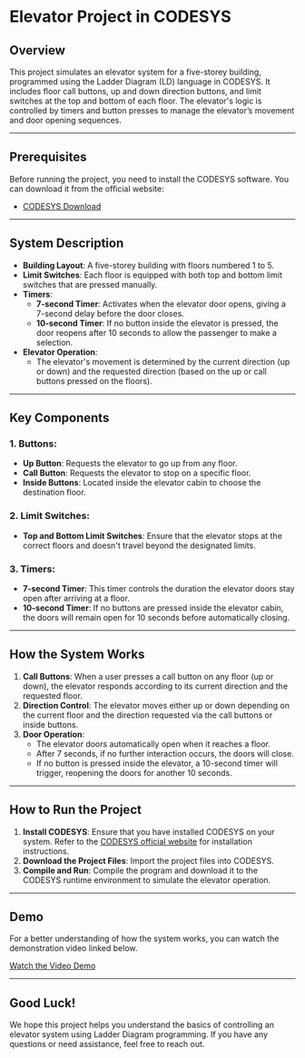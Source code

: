 # Elevator Project in CODESYS

## Overview
This project simulates an elevator system for a five-storey building, programmed using the Ladder Diagram (LD) language in CODESYS. It includes floor call buttons, up and down direction buttons, and limit switches at the top and bottom of each floor. The elevator's logic is controlled by timers and button presses to manage the elevator’s movement and door opening sequences.

---

## Prerequisites

Before running the project, you need to install the CODESYS software. You can download it from the official website:

- [CODESYS Download](https://store.codesys.com/en/codesys.html)

---

## System Description

- **Building Layout**: A five-storey building with floors numbered 1 to 5.
- **Limit Switches**: Each floor is equipped with both top and bottom limit switches that are pressed manually.
- **Timers**:
  - **7-second Timer**: Activates when the elevator door opens, giving a 7-second delay before the door closes.
  - **10-second Timer**: If no button inside the elevator is pressed, the door reopens after 10 seconds to allow the passenger to make a selection.
- **Elevator Operation**: 
  - The elevator's movement is determined by the current direction (up or down) and the requested direction (based on the up or call buttons pressed on the floors).

---

## Key Components

### 1. **Buttons**:
   - **Up Button**: Requests the elevator to go up from any floor.
   - **Call Button**: Requests the elevator to stop on a specific floor.
   - **Inside Buttons**: Located inside the elevator cabin to choose the destination floor.

### 2. **Limit Switches**:
   - **Top and Bottom Limit Switches**: Ensure that the elevator stops at the correct floors and doesn't travel beyond the designated limits.

### 3. **Timers**:
   - **7-second Timer**: This timer controls the duration the elevator doors stay open after arriving at a floor.
   - **10-second Timer**: If no buttons are pressed inside the elevator cabin, the doors will remain open for 10 seconds before automatically closing.

---

## How the System Works

1. **Call Buttons**: When a user presses a call button on any floor (up or down), the elevator responds according to its current direction and the requested floor.
2. **Direction Control**: The elevator moves either up or down depending on the current floor and the direction requested via the call buttons or inside buttons.
3. **Door Operation**:
   - The elevator doors automatically open when it reaches a floor.
   - After 7 seconds, if no further interaction occurs, the doors will close.
   - If no button is pressed inside the elevator, a 10-second timer will trigger, reopening the doors for another 10 seconds.

---

## How to Run the Project

1. **Install CODESYS**: Ensure that you have installed CODESYS on your system. Refer to the [CODESYS official website](https://www.codesys.com/) for installation instructions.
2. **Download the Project Files**: Import the project files into CODESYS.
3. **Compile and Run**: Compile the program and download it to the CODESYS runtime environment to simulate the elevator operation.

---

## Demo

For a better understanding of how the system works, you can watch the demonstration video linked below.

[Watch the Video Demo](https://www.youtube.com/watch?v=aE5h5UhwjUU)

---

## Good Luck!

We hope this project helps you understand the basics of controlling an elevator system using Ladder Diagram programming. If you have any questions or need assistance, feel free to reach out.
